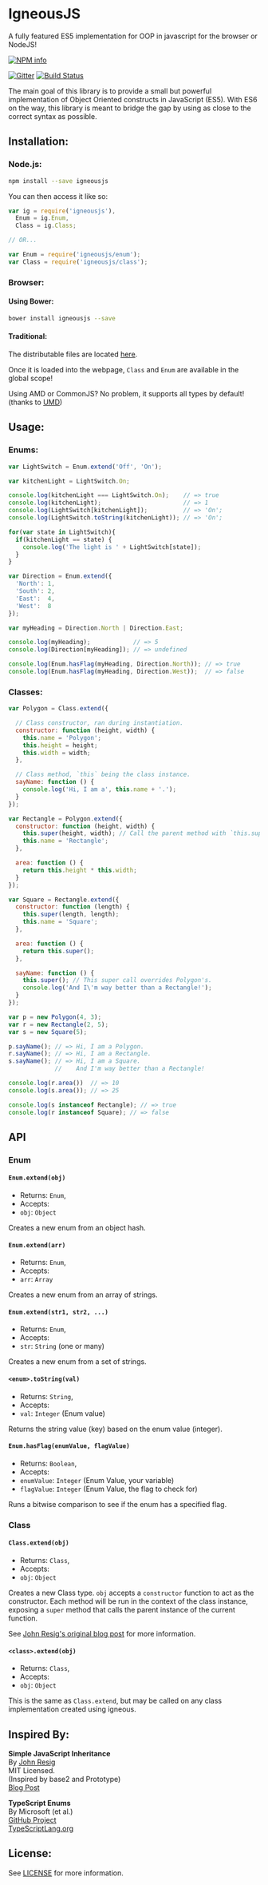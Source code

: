 # IgneousJS

A fully featured ES5 implementation for OOP in javascript for the browser or NodeJS!

[![NPM info](https://nodei.co/npm/igneousjs.png?downloads=true)](https://www.npmjs.com/package/igneousjs)


[![Gitter](https://badges.gitter.im/Join%20Chat.svg)](https://gitter.im/JimmyBoh/IgneousJS?utm_source=badge&utm_medium=badge&utm_campaign=pr-badge)
[![Build Status](https://travis-ci.org/JimmyBoh/IgneousJS.svg?branch=master)](https://travis-ci.org/JimmyBoh/IgneousJS)

The main goal of this library is to provide a small but powerful implementation of Object Oriented constructs in JavaScript (ES5). With ES6 on the way, this library is meant to bridge the gap by using as close to the correct syntax as possible.

## Installation:

### Node.js:

```sh
npm install --save igneousjs
```

You can then access it like so:

```js
var ig = require('igneousjs'),
  Enum = ig.Enum,
  Class = ig.Class;

// OR...

var Enum = require('igneousjs/enum');
var Class = require('igneousjs/class');
```

### Browser:

#### Using Bower:

```sh
bower install igneousjs --save
```

#### Traditional:

The distributable files are located [here](https://github.com/JimmyBoh/igneous/tree/master/dist).

Once it is loaded into the webpage, `Class` and `Enum` are available in the global scope!

Using AMD or CommonJS? No problem, it supports all types by default! (thanks to [UMD](https://github.com/umdjs/umd)) 

## Usage:

### Enums:

```js
var LightSwitch = Enum.extend('Off', 'On');

var kitchenLight = LightSwitch.On;

console.log(kitchenLight === LightSwitch.On);    // => true
console.log(kitchenLight);                       // => 1
console.log(LightSwitch[kitchenLight]);          // => 'On';
console.log(LightSwitch.toString(kitchenLight)); // => 'On';

for(var state in LightSwitch){
  if(kitchenLight == state) {
    console.log('The light is ' + LightSwitch[state]);
  }
}

var Direction = Enum.extend({
  'North': 1,
  'South': 2,
  'East':  4,
  'West':  8
});

var myHeading = Direction.North | Direction.East;

console.log(myHeading);            // => 5
console.log(Direction[myHeading]); // => undefined

console.log(Enum.hasFlag(myHeading, Direction.North)); // => true
console.log(Enum.hasFlag(myHeading, Direction.West));  // => false
```

### Classes:

```js
var Polygon = Class.extend({

  // Class constructor, ran during instantiation.
  constructor: function (height, width) { 
    this.name = 'Polygon';
    this.height = height;
    this.width = width;
  },

  // Class method, `this` being the class instance.
  sayName: function () {
    console.log('Hi, I am a', this.name + '.');
  }
});

var Rectangle = Polygon.extend({
  constructor: function (height, width) {
    this.super(height, width); // Call the parent method with `this.super`.
    this.name = 'Rectangle';
  },

  area: function () {
    return this.height * this.width;
  }
});

var Square = Rectangle.extend({
  constructor: function (length) {
    this.super(length, length);
    this.name = 'Square';
  },

  area: function () {
    return this.super();
  },

  sayName: function () {
    this.super(); // This super call overrides Polygon's.
    console.log('And I\'m way better than a Rectangle!');
  }
});

var p = new Polygon(4, 3);
var r = new Rectangle(2, 5);
var s = new Square(5);

p.sayName(); // => Hi, I am a Polygon.
r.sayName(); // => Hi, I am a Rectangle.
s.sayName(); // => Hi, I am a Square.
             //    And I'm way better than a Rectangle!

console.log(r.area())  // => 10
console.log(s.area()); // => 25

console.log(s instanceof Rectangle); // => true
console.log(r instanceof Square); // => false
```


## API

### Enum

#### `Enum.extend(obj)`
 - Returns: `Enum`,
 - Accepts: 
  - `obj`: `Object`
 
Creates a new enum from an object hash.

#### `Enum.extend(arr)`
 - Returns: `Enum`,
 - Accepts: 
  - `arr`: `Array`
 
Creates a new enum from an array of strings.

#### `Enum.extend(str1, str2, ...)`
 - Returns: `Enum`,
 - Accepts: 
  - `str`: `String` (one or many)
  
Creates a new enum from a set of strings.

#### `<enum>.toString(val)`
 - Returns: `String`,
 - Accepts: 
  - `val`: `Integer` (Enum value)
  
Returns the string value (key) based on the enum value (integer).

#### `Enum.hasFlag(enumValue, flagValue)`
 - Returns: `Boolean`,
 - Accepts: 
  - `enumValue`: `Integer` (Enum Value, your variable)
  - `flagValue`: `Integer` (Enum Value, the flag to check for)
  
Runs a bitwise comparison to see if the enum has a specified flag.

### Class

#### `Class.extend(obj)`
 - Returns: `Class`,
 - Accepts: 
  - `obj`: `Object`

Creates a new Class type. `obj` accepts a `constructor` function to act as the constructor. 
Each method will be run in the context of the class instance, exposing a `super` method that calls the parent instance of the current function.
 
See [John Resig's original blog post][2] for more information. 

#### `<class>.extend(obj)`
 - Returns: `Class`,
 - Accepts: 
  - `obj`: `Object`

This is the same as `Class.extend`, but may be called on any class implementation created using igneous.

## Inspired By:

**Simple JavaScript Inheritance**<br/>
By [John Resig][1]<br/>
MIT Licensed.<br/>
(Inspired by base2 and Prototype)<br/>
[Blog Post][2]<br/>


**TypeScript Enums**<br/>
By Microsoft (et al.)<br/>
[GitHub Project][3]<br/>
[TypeScriptLang.org][4]<br/>

## License:

See [LICENSE](https://github.com/JimmyBoh/igneous/blob/master/LICENSE) for more information.

[1]: http://ejohn.org/
[2]: http://ejohn.org/blog/simple-javascript-inheritance/
[3]: https://github.com/Microsoft/TypeScript
[4]: http://www.typescriptlang.org/